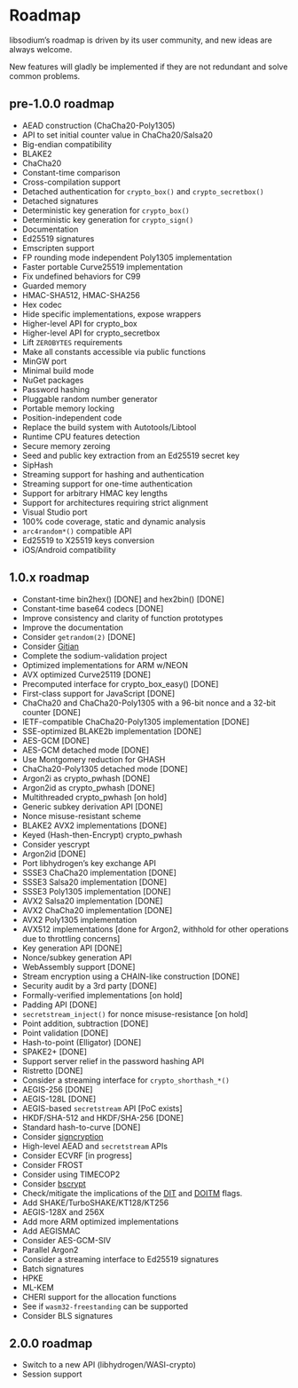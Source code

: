 # Roadmap

libsodium’s roadmap is driven by its user community, and new ideas are always welcome.

New features will gladly be implemented if they are not redundant and solve common problems.

## pre-1.0.0 roadmap

  - AEAD construction (ChaCha20-Poly1305)
  - API to set initial counter value in ChaCha20/Salsa20
  - Big-endian compatibility
  - BLAKE2
  - ChaCha20
  - Constant-time comparison
  - Cross-compilation support
  - Detached authentication for `crypto_box()` and `crypto_secretbox()`
  - Detached signatures
  - Deterministic key generation for `crypto_box()`
  - Deterministic key generation for `crypto_sign()`
  - Documentation
  - Ed25519 signatures
  - Emscripten support
  - FP rounding mode independent Poly1305 implementation
  - Faster portable Curve25519 implementation
  - Fix undefined behaviors for C99
  - Guarded memory
  - HMAC-SHA512, HMAC-SHA256
  - Hex codec
  - Hide specific implementations, expose wrappers
  - Higher-level API for crypto\_box
  - Higher-level API for crypto\_secretbox
  - Lift `ZEROBYTES` requirements
  - Make all constants accessible via public functions
  - MinGW port
  - Minimal build mode
  - NuGet packages
  - Password hashing
  - Pluggable random number generator
  - Portable memory locking
  - Position-independent code
  - Replace the build system with Autotools/Libtool
  - Runtime CPU features detection
  - Secure memory zeroing
  - Seed and public key extraction from an Ed25519 secret key
  - SipHash
  - Streaming support for hashing and authentication
  - Streaming support for one-time authentication
  - Support for arbitrary HMAC key lengths
  - Support for architectures requiring strict alignment
  - Visual Studio port
  - 100% code coverage, static and dynamic analysis
  - `arc4random*()` compatible API
  - Ed25519 to X25519 keys conversion
  - iOS/Android compatibility

## 1.0.x roadmap

  - Constant-time bin2hex() \[DONE\] and hex2bin() \[DONE\]
  - Constant-time base64 codecs \[DONE\]
  - Improve consistency and clarity of function prototypes
  - Improve the documentation
  - Consider `getrandom(2)` \[DONE\]
  - Consider [Gitian](https://gitian.org/)
  - Complete the sodium-validation project
  - Optimized implementations for ARM w/NEON
  - AVX optimized Curve25119 \[DONE\]
  - Precomputed interface for crypto\_box\_easy() \[DONE\]
  - First-class support for JavaScript \[DONE\]
  - ChaCha20 and ChaCha20-Poly1305 with a 96-bit nonce and a 32-bit counter \[DONE\]
  - IETF-compatible ChaCha20-Poly1305 implementation \[DONE\]
  - SSE-optimized BLAKE2b implementation \[DONE\]
  - AES-GCM \[DONE\]
  - AES-GCM detached mode \[DONE\]
  - Use Montgomery reduction for GHASH
  - ChaCha20-Poly1305 detached mode \[DONE\]
  - Argon2i as crypto\_pwhash \[DONE\]
  - Argon2id as crypto\_pwhash \[DONE\]
  - Multithreaded crypto\_pwhash \[on hold\]
  - Generic subkey derivation API \[DONE\]
  - Nonce misuse-resistant scheme
  - BLAKE2 AVX2 implementations \[DONE\]
  - Keyed (Hash-then-Encrypt) crypto\_pwhash
  - Consider yescrypt
  - Argon2id \[DONE\]
  - Port libhydrogen’s key exchange API
  - SSSE3 ChaCha20 implementation \[DONE\]
  - SSSE3 Salsa20 implementation \[DONE\]
  - SSSE3 Poly1305 implementation \[DONE\]
  - AVX2 Salsa20 implementation \[DONE\]
  - AVX2 ChaCha20 implementation \[DONE\]
  - AVX2 Poly1305 implementation
  - AVX512 implementations \[done for Argon2, withhold for other operations due to throttling concerns\]
  - Key generation API \[DONE\]
  - Nonce/subkey generation API
  - WebAssembly support \[DONE\]
  - Stream encryption using a CHAIN-like construction \[DONE\]
  - Security audit by a 3rd party \[DONE\]
  - Formally-verified implementations \[on hold\]
  - Padding API \[DONE\]
  - `secretstream_inject()` for nonce misuse-resistance \[on hold\]
  - Point addition, subtraction \[DONE\]
  - Point validation \[DONE\]
  - Hash-to-point (Elligator) \[DONE\]
  - SPAKE2+ \[DONE\]
  - Support server relief in the password hashing API
  - Ristretto \[DONE\]
  - Consider a streaming interface for `crypto_shorthash_*()`
  - AEGIS-256 \[DONE\]
  - AEGIS-128L \[DONE\]
  - AEGIS-based `secretstream` API \[PoC exists\]
  - HKDF/SHA-512 and HKDF/SHA-256 \[DONE\]
  - Standard hash-to-curve \[DONE\]
  - Consider [signcryption](https://github.com/jedisct1/libsodium-signcryption)
  - High-level AEAD and `secretstream` APIs
  - Consider ECVRF \[in progress\]
  - Consider FROST
  - Consider using TIMECOP2
  - Consider [bscrypt](https://github.com/Sc00bz/bscrypt)
  - Check/mitigate the implications of the [DIT](https://developer.arm.com/documentation/ddi0601/2020-12/AArch64-Registers/DIT--Data-Independent-Timing) and [DOITM](https://www.intel.com/content/www/us/en/developer/articles/technical/software-security-guidance/best-practices/data-operand-independent-timing-isa-guidance.html) flags.
  - Add SHAKE/TurboSHAKE/KT128/KT256
  - AEGIS-128X and 256X
  - Add more ARM optimized implementations
  - Add AEGISMAC
  - Consider AES-GCM-SIV
  - Parallel Argon2
  - Consider a streaming interface to Ed25519 signatures
  - Batch signatures
  - HPKE
  - ML-KEM
  - CHERI support for the allocation functions
  - See if `wasm32-freestanding` can be supported
  - Consider BLS signatures

## 2.0.0 roadmap

  - Switch to a new API (libhydrogen/WASI-crypto)
  - Session support
